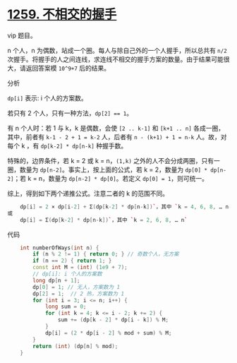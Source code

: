 # [1259. 不相交的握手](https://leetcode.cn/problems/handshakes-that-dont-cross/)

vip 题目。

n 个人，n 为偶数，站成一个圈。每人与除自己外的一个人握手，所以总共有 `n/2` 次握手。将握手的人之间连线，求连线不相交的握手方案的数量。由于结果可能很大，请返回答案模 `10^9+7` 后的结果。

分析

`dp[i]` 表示: i 个人的方案数。

若只有 2 个人，只有一种方法，`dp[2] == 1`。

有 n 个人时：若 1 与 k，k 是偶数，会使 `[2 .. k-1]` 和 `[k+1 .. n]` 各成一圈，其中，前者有 `k-1 - 2 + 1 = k-2` 人，后者有 `n - (k+1) + 1 = n-k` 人。故，对每个 k ，有 `dp[k-2] * dp[n-k]` 种握手数。

特殊的，边界条件，若 k = 2 或 k = n，`(1,k)` 之外的人不会分成两圈，只有一圈，数量为 `dp[n-2]`。事实上，按上面的公式，若 k = 2，数量为 `dp[0] * dp[n-2]`；若 k = n，数量为 `dp[n-2] * dp[0]`。若定义 `dp[0] = 1`，则可统一。

综上，得到如下两个递推公式。注意二者的 k 的范围不同。
```cpp
    dp[i] = 2 × dp[i-2] + Σ(dp[k-2] * dp[n-k])`，其中 `k = 4, 6, 8, … n-2`
或
    dp[i] = Σ(dp[k-2] * dp[n-k])`，其中 `k = 2, 6, 8, … n`
```

代码

```cpp
    int numberOfWays(int n) {
        if (n % 2 != 1) { return 0; } // 奇数个人，无方案
        if (n == 2) { return 1; }
        const int M = (int) (1e9 + 7);
        // dp[i]: i 个人的方案数
        long dp[n + 1];
        dp[0] = 1; // 无人，方案数为 1
        dp[2] = 1;  // 2 热，方案数为 1
        for (int i = 3; i <= n; i++) {
            long sum = 0;
            for (int k = 4; k <= i - 2; k += 2) {
                sum += (dp[k - 2] * dp[i - k]) % M;
            }
            dp[i] = (2 * dp[i - 2] % mod + sum) % M;
        }
        return (int) (dp[n] % mod);
    }
```